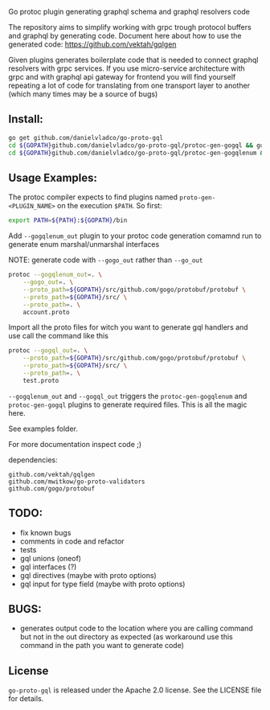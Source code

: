 Go protoc plugin generating graphql schema and graphql resolvers code

The repository aims to simplify working with grpc trough protocol buffers and graphql by generating code.
Document here about how to use the generated code: https://github.com/vektah/gqlgen

Given plugins generates boilerplate code that is needed to connect graphql resolvers with grpc services.
If you use micro-service architecture with grpc and with graphql api gateway for frontend you will find yourself
repeating a lot of code for translating from one transport layer to another (which many times may be a source of bugs)

Install:
-

```sh
go get github.com/danielvladco/go-proto-gql
cd ${GOPATH}github.com/danielvladco/go-proto-gql/protoc-gen-gogql && go install
cd ${GOPATH}github.com/danielvladco/go-proto-gql/protoc-gen-gogqlenum && go install
```

Usage Examples:
-
The protoc compiler expects to find plugins named `proto-gen-<PLUGIN_NAME>` on the execution `$PATH`. So first:

```sh
export PATH=${PATH}:${GOPATH}/bin
```

Add `--gogqlenum_out` plugin to your protoc code generation comamnd
run to generate enum marshal/unmarshal interfaces

NOTE: generate code with `--gogo_out` rather than `--go_out`

```sh
protoc --gogqlenum_out=. \
    --gogo_out=. \
    --proto_path=${GOPATH}/src/github.com/gogo/protobuf/protobuf \
    --proto_path=${GOPATH}/src/ \
    --proto_path=. \
    account.proto
```

Import all the proto files for witch you want to generate gql handlers and use call the command like this

```sh
protoc --gogql_out=. \
    --proto_path=${GOPATH}/src/github.com/gogo/protobuf/protobuf \
    --proto_path=${GOPATH}/src/ \
    --proto_path=. \
    test.proto
```

`--gogqlenum_out` and `--gogql_out` triggers the `protoc-gen-gogqlenum` and `protoc-gen-gogql` plugins to generate
required files. This is all the magic here.

See examples folder.

For more documentation inspect code ;)

dependencies: 

    github.com/vektah/gqlgen 
    github.com/mwitkow/go-proto-validators
    github.com/gogo/protobuf
    
TODO:
-
- fix known bugs
- comments in code and refactor
- tests
- gql unions (oneof)
- gql interfaces (?)
- gql directives (maybe with proto options)
- gql input for type field (maybe with proto options)

BUGS:
-
- generates output code to the location where you are calling command but not in the out directory as expected 
(as workaround use this command in the path you want to generate code)

## License

`go-proto-gql` is released under the Apache 2.0 license. See the LICENSE file for details.